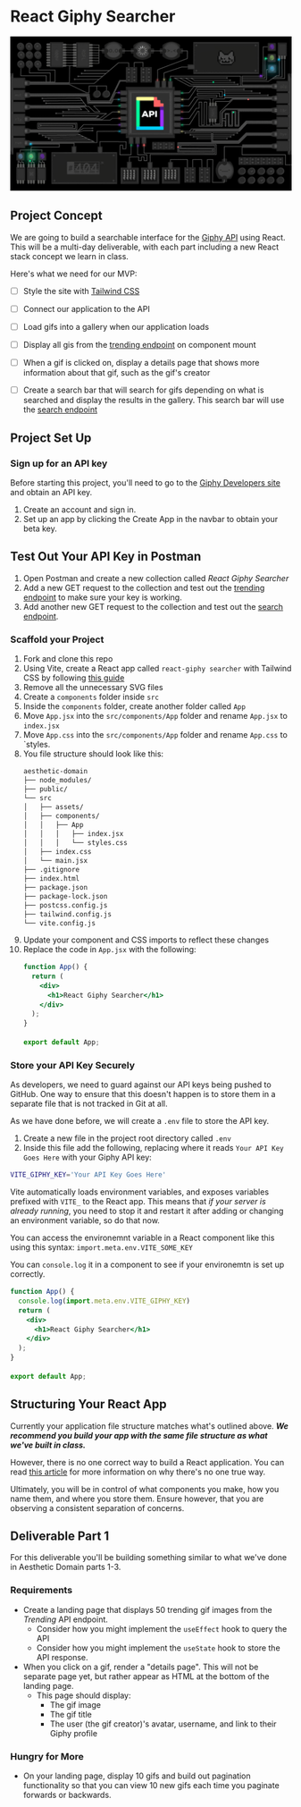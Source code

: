 # React Giphy Searcher
<p align="center"><img src="./repo_banner.gif" /></p>

## Project Concept
We are going to build a searchable interface for the [Giphy API](https://developers.giphy.com/) using React. This will be a multi-day deliverable, with each part including a new React stack concept we learn in class.

Here's what we need for our MVP:
- [ ] Style the site with [Tailwind CSS](https://tailwindcss.com/)
- [ ] Connect our application to the API
- [ ] Load gifs into a gallery when our application loads
- [ ] Display all gis from the [trending endpoint](https://developers.giphy.com/docs/api/endpoint/#trending) on component mount
- [ ] When a gif is clicked on, display a details page that shows more information about that gif, such as the gif's creator
- [ ] Create a search bar that will search for gifs depending on what is searched and display the results in the gallery. This search bar will use the [search endpoint](https://developers.giphy.com/docs/api/endpoint/#search)


## Project Set Up
### Sign up for an API key
Before starting this project, you'll need to go to the [Giphy Developers site](https://developers.giphy.com/docs/api/) and obtain an API key.
1.  Create an account and sign in.
1.  Set up an app by clicking the Create App in the navbar to obtain your beta key.

## Test Out Your API Key in Postman
1. Open Postman and create a new collection called *React Giphy Searcher*
1. Add a new GET request to the collection and test out the [trending endpoint](https://developers.giphy.com/docs/api/endpoint/#trending) to make sure your key is working.
1. Add another new GET request to the collection and test out the [search endpoint](https://developers.giphy.com/docs/api/endpoint/#trending).

### Scaffold your Project
1. Fork and clone this repo
1. Using Vite, create a React app called `react-giphy searcher` with Tailwind CSS by following [this guide](https://tailwindcss.com/docs/guides/vite)
1. Remove all the unnecessary SVG files
1. Create a `components` folder inside `src`
1. Inside the `components` folder, create another folder called `App`
1. Move `App.jsx` into the `src/components/App` folder and rename `App.jsx` to `index.jsx`
1. Move `App.css` into the `src/components/App` folder and rename `App.css` to `styles.
1. You file structure should look like this:
    ```
    aesthetic-domain
    ├── node_modules/
    ├── public/
    └── src
    │   ├── assets/
    │   ├── components/
    │   │   ├── App
    │   │   │   ├── index.jsx
    │   │   │   └── styles.css
    │   ├── index.css
    │   └── main.jsx
    ├── .gitignore
    ├── index.html
    ├── package.json
    ├── package-lock.json
    ├── postcss.config.js
    ├── tailwind.config.js
    └── vite.config.js
    ```
1. Update your component and CSS imports to reflect these changes
1. Replace the code in `App.jsx` with the following:
    ```jsx
    function App() {
      return (
        <div>
          <h1>React Giphy Searcher</h1>
        </div>
      );
    }

    export default App;
    ```

### Store your API Key Securely
As developers, we need to guard against our API keys being pushed to GitHub. One way to ensure that this doesn't happen is to store them in a separate file that is not tracked in Git at all.

As we have done before, we will create a `.env` file to store the API key.

1. Create a new file in the project root directory called `.env`
1. Inside this file add the following, replacing where it reads `Your API Key Goes Here` with your Giphy API key:
```bash
VITE_GIPHY_KEY='Your API Key Goes Here'
```

Vite automatically loads environment variables, and exposes variables prefixed with `VITE_` to the React app. This means that _if your server is already running_, you need to stop it and restart it after adding or changing an environment variable, so do that now.

You can access the environemnt variable in a React component like this using this syntax:
`import.meta.env.VITE_SOME_KEY`

You can `console.log` it in a component to see if your environemtn is set up correctly.
```jsx
function App() {
  console.log(import.meta.env.VITE_GIPHY_KEY)
  return (
    <div>
      <h1>React Giphy Searcher</h1>
    </div>
  );
}

export default App;
```

## Structuring Your React App
Currently your application file structure matches what's outlined above. ***We recommend you build your app with the same file structure as what we've built in class.***

However, there is no one correct way to build a React application. You can read [this article](https://david-gilbertson.medium.com/the-100-correct-way-to-structure-a-react-app-or-why-theres-no-such-thing-3ede534ef1ed) for more information on why there's no one true way. 

Ultimately, you will be in control of what components you make, how you name them, and where you store them. Ensure however, that you are observing a consistent separation of concerns.


## Deliverable Part 1
For this deliverable you'll be building something similar to what we've done in Aesthetic Domain parts 1-3. 

### Requirements
- Create a landing page that displays 50 trending gif images from the *Trending* API endpoint.
    - Consider how you might implement the `useEffect` hook to query the API
    - Consider how you might implement the `useState` hook to store the API response.
- When you click on a gif, render a "details page". This will not be separate page yet, but rather appear as HTML at the bottom of the landing page.
    - This page should display: 
        - The gif image
        - The gif title
        - The user (the gif creator)'s avatar, username, and link to their Giphy profile

### Hungry for More
- On your landing page, display 10 gifs and build out pagination functionality so that you can view 10 new gifs each time you paginate forwards or backwards.